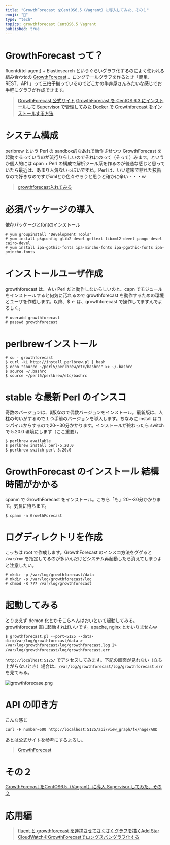 ```yaml
---
title: "GrowthForecast をCentOS6.5（Vagrant）に導入してみた、その１"
emoji: "📝"
type: "tech"
topics: growthforecast CentOS6.5 Vagrant
published: true
---
```


# GrowthForecast って？
fluentd(td-agent) + Elasticsearch というぐらいグラフ化するのによく使われる組み合わせの [GrowthForecast](http://kazeburo.github.io/GrowthForecast/) 。ロングテールグラフを作るとき「簡単、REST、API 」って三拍子揃っているのでどこかの牛丼屋さんみたいな感じでお手軽にグラフが作成できます。

> [GrowthForecast 公式サイト](http://kazeburo.github.io/GrowthForecast/)
> [GrowthForecast を CentOS 6.3 にインストールして Supervisor で管理してみた](http://blog.inouetakuya.info/entry/20130211/1360570283)
> [Docker で Growthforecast をインストールする方法](http://blog.64p.org/entry/2013/08/14/185519)

# システム構成
perlbrew という Perl の sandbox的なあれで動作させつつ GrowthForecast を起動するっていうのが流行りらしいのでそれにのって（そって）みます。というか個人的には cpan + Perl の構成で解析ツール系を作るのが普通な感じと思っていたら最近は、あまり人気ないっぽいですね。Perl は、いい意味で枯れた技術なので好きなのですがxmlとか色々やろうと思うと確かに辛い・・・ｗ

> [growthforecast入れてみる](http://tweeeety.hateblo.jp/entry/20140114/1389666922)
> []()

# 必須パッケージの導入
依存パッケージとfontのインストール

```
# yum groupinstall "Development Tools"
# yum install pkgconfig glib2-devel gettext libxml2-devel pango-devel cairo-devel
# yum install ipa-gothic-fonts ipa-mincho-fonts ipa-pgothic-fonts ipa-pmincho-fonts
```

# インストールユーザ作成
growthforecast は、古い Perl だと動作しないらしいのと、capn でモジュールをインストールすると何気に汚れるので growthforecast を動作するための環境とユーザを作成します。以降、$ ← は、growthforecast で操作してますんでよろしく。

```
# useradd growthforecast
# passwd growthforecast
```

# perlbrewインストール

```
# su - growthforecast
$ curl -kL http://install.perlbrew.pl | bash
$ echo "source ~/perl5/perlbrew/etc/bashrc" >> ~/.bashrc
$ source ~/.bashrc
$ source ~/perl5/perlbrew/etc/bashrc
```

# stable な最新 Perl のインスコ
奇数のバージョンは、β版なので偶数バージョンをインストール。最新版は、人柱の匂いがするので１つ手前のバージョンを導入します。ちなみに install はコンパイルからするので20～30分かかります。インストールが終わったら switch で 5.20.0 環境にします（ここ重要）。

``` 
$ perlbrew available
$ perlbrew install perl-5.20.0
$ perlbrew switch perl-5.20.0
```

# GrowthForecast のインストール 結構時間がかかる
cpanm で GrowthForecast をインストール。こちら「も」20～30分かかります。気長に待ちます。

```
$ cpanm -n GrowthForecast
```

# ログディレクトリを作成
こっちは root で作成します。GrowthForecast のインスコ方法をググると ```/var/run``` を指定してるのが多いんだけどシステム再起動したら消えてしまうよと注意したい。

```
# mkdir -p /var/log/growthforecast/data
# mkdir -p /var/log/growthforecast/log
# chmod -R 777 /var/log/growthforecast
```

# 起動してみる
とりあえず demon 化とかそこらへんはおいといて起動してみる。growthforecast 直に起動すればいいです。apache, nginx とかいりませんｗ

```
$ growthforecast.pl --port=5125 --data-dir=/var/log/growthforecast/data > /var/log/growthforecast/log/growthforecast.log 2> /var/log/growthforecast/log/growthforecast.err
```

```http://localhost:5125/``` でアクセスしてみます。下記の画面が見れない（立ち上がらないとき）場合は、```/var/log/growthforecast/log/growthforecast.err``` を見てみる。

![growthforecase.png](https://qiita-image-store.s3.amazonaws.com/0/44540/ff77a611-6f42-0820-d09f-56ff6c2d6a56.png)

# API の叩き方
こんな感じ

```
curl -F number=500 http://localhost:5125/api/view_graph/fx/hage/AUD
```

あとは公式サイトを参考にするよろし。

> [GrowthForecast](http://kazeburo.github.io/GrowthForecast/)

# その２
[GrowthForecast をCentOS6.5（Vagrant）に導入 Supervisor してみた、その２](http://qiita.com/murachi1208/items/6b36d6c94563f0ad8004)

# 応用編

> [fluent と growthforecast を連携させてさくさくグラフを描くAdd Star](http://pgsqldeepdive.blogspot.jp/2012/12/growthforecast.html)
> [CloudWatchをGrowthForecastでロングスパングラフ化する](http://dev.classmethod.jp/cloud/aws/cloudwatch-to-growthforecast/)



